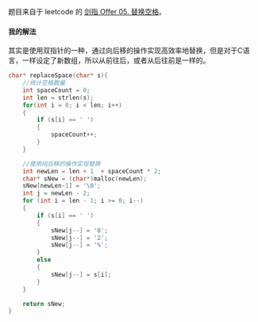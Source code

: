 题目来自于 leetcode 的 [剑指 Offer 05. 替换空格](https://leetcode-cn.com/problems/ti-huan-kong-ge-lcof/)。



#### 我的解法

其实是使用双指针的一种，通过向后移的操作实现高效率地替换，但是对于C语言，一样设定了新数组，所以从前往后，或者从后往前是一样的。

```c
char* replaceSpace(char* s){
    //统计空格数量
    int spaceCount = 0;
    int len = strlen(s);
    for(int i = 0; i < len; i++)
    {
        if (s[i] == ' ')
        {
            spaceCount++;
        }
    }

    //使用向后移的操作实现替换
    int newLen = len + 1  + spaceCount * 2;
    char* sNew = (char*)malloc(newLen);
    sNew[newLen-1] = '\0';
    int j = newLen - 2;
    for (int i = len - 1; i >= 0; i--)
    {
        if (s[i] == ' ')
        {
            sNew[j--] = '0';
            sNew[j--] = '2';
            sNew[j--] = '%';
        }
        else
        {
            sNew[j--] = s[i];
        }
    }

    return sNew;
}
```

